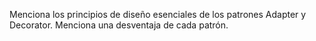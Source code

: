 Menciona los principios de diseño esenciales de los patrones Adapter y Decorator. Menciona una desventaja de cada patrón.